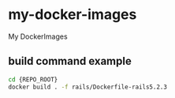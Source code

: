 # my-docker-images
My DockerImages


## build command example

```sh
cd {REPO_ROOT}
docker build . -f rails/Dockerfile-rails5.2.3 
```
